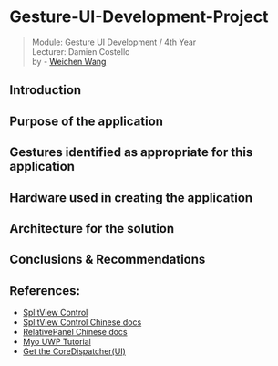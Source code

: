 # Gesture-UI-Development-Project
> Module: Gesture UI Development / 4th Year     
> Lecturer: Damien Costello     
> by - [Weichen Wang](https://w326004741.github.io/)

## Introduction

## Purpose of the application

## Gestures identified as appropriate for this application

## Hardware used in creating the application

## Architecture for the solution

## Conclusions & Recommendations



## References:
- [SplitView Control](https://docs.microsoft.com/en-us/windows/uwp/design/controls-and-patterns/split-view)   
- [SplitView Control Chinese docs](http://lib.csdn.net/article/csharp/32756)
- [RelativePanel Chinese docs](https://www.jianshu.com/p/338d9046a872)
- [Myo UWP Tutorial](https://elbruno.com/2016/08/02/myo-windows-10-uwp-apps-myo-and-visual-studio-2015/)
- [Get the CoreDispatcher(UI)](https://stackoverflow.com/questions/16477190/correct-way-to-get-the-coredispatcher-in-a-windows-store-app)